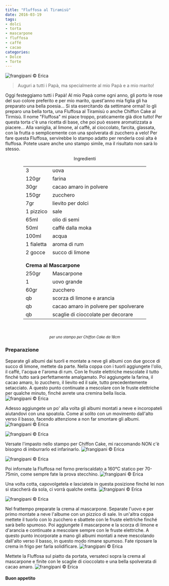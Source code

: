 ```yaml
---
title: "Fluffosa al Tiramisù"
date: 2016-03-19
tags:
- dolci
- torta
- mascarpone
- fluffosa
- caffé
- cacao
categories:
- Dolce
- Torte
---
```

![](header.jpg "frangipani © Erica")

> Auguri a tutti i Papà, ma specialmente al mio Papà e a mio marito!

Oggi festeggiamo tutti i Papà! Al mio Papà come ogni anno, gli porto le rose del suo colore preferito e per mio marito, quest'anno mia figlia gli ha preparato una bella poesia... Si sta esercitando da settimane ormai! Io gli preparo una bella torta, una Fluffosa al Tiramisù o anche Chiffon Cake al Tirmisù. Il nome "Fluffosa" mi piace troppo, praticamente già dice tutto! Per questa torta c'è una ricetta di base, che poi può essere aromatizzata a piacere... Alla vaniglia, al limone, al caffé, al cioccolato, farcita, glassata, con la frutta o semplicemente con una spolverata di zucchero a velo! Per fare questa Fluffosa, servirebbe lo stampo adatto per renderla così alta è fluffosa. Potete usare anche uno stampo simile, ma il risultato non sarà lo stesso.

<div id="wrapper" style="text-align: center">    
  <div id="yourdiv" style="display: inline-block;">
    <div class="ingredients">
      <div class="ingredients-title">Ingredienti</div>
      <table>
        <tbody>
          <tr>
            <td>3</td>
            <td>uova</td>
          </tr>
          <tr>
            <td>120gr</td>
            <td>farina</td>
          </tr>
          <tr>
            <td>30gr</td>
            <td>cacao amaro in polvere</td>
          </tr>
          <tr>
            <td>150gr</td>
            <td>zucchero</td>
          </tr>
          <tr>
            <td>7gr</td>
            <td>lievito per dolci</td>
          </tr>
          <tr>
            <td>1 pizzico</td>
            <td>sale</td>
          </tr>
          <tr>
            <td>65ml</td>
            <td>olio di semi</td>
          </tr>
          <tr>
            <td>50ml</td>
            <td>caffé dalla moka</td>
          </tr>
          <tr>
            <td>100ml</td>
            <td>acqua</td>
          </tr>
          <tr>
            <td>1 fialetta</td>
            <td>aroma di rum</td>
          </tr>
          <tr>
            <td>2 gocce</td>
            <td>succo di limone</td>
          </tr>
          <tr style="height: 15px;"></tr>
          <tr>          
            <td colspan="2"><b>Crema al Mascarpone</b></td>
          </tr>      
          <tr>
            <td>250gr</td>
            <td>Mascarpone</td>
          </tr>
          <tr>
            <td>1</td>
            <td>uovo grande</td>
          </tr>
          <tr>
            <td>60gr</td>
            <td>zucchero</td>
          </tr>
          <tr>
            <td>qb</td>
            <td>scorza di limone e arancia</td>
          </tr>
          <tr>
            <td>qb</td>
            <td>cacao amaro in polvere per spolverare</td>
          </tr>
          <tr>
            <td>qb</td>
            <td>scaglie di cioccolate per decorare</td>
          </tr>
        </tbody>
      </table>
      <br></br>
      <i class="pull-right" style="font-size: 80%;">per uno stampo per Chiffon Cake da 18cm</i>
    </div>
  </div>
</div>


<h3>
  <font color="grey">
    <i class="fa fa-cogs"></i>
  </font> Preparazione
</h3>

Separate gli albumi dai tuorli e montate a neve gli albumi con due gocce di succo di limone, mettete da parte. Nella coppa con i tuorli aggiungete l'olio, il caffé, l'acqua e l'aroma di rum. Con le fruste elettriche mescolate il tutto finché tutto sarà perfettamente amalgamato. Poi aggiungete la farina, il cacao amaro, lo zucchero, il lievito ed il sale, tutto precedentemente setacciato. A questo punto continuate a mescolare con le fruste elettriche per qualche minuto, finché avrete una cremina bella liscia.
![](impasto1.jpg "frangipani © Erica")

Adesso aggiungete un po' alla volta gli albumi montati a neve e incoropateli aiutandovi con una spoatola. Come al solito con un movimento dall'alto verso il basso, facendo attenzione a non far smontare gli albumi.
![](impasto2.jpg "frangipani © Erica")

![](impasto3.jpg "frangipani © Erica")

Versate l'impasto nello stampo per Chiffon Cake, mi raccomando NON c'è bisogno di imburrarlo ed infarinarlo.
![](teglia1.jpg "frangipani © Erica")

![](teglia2.jpg "frangipani © Erica")

Poi infornate la Fluffosa nel forno preriscaldato a 160°C statico per 70-75min, come sempre fate la prova stecchino.
![](sfornata.jpg "frangipani © Erica")

Una volta cotta, capovolgetela e lasciatela in questa posizione finché lei non si staccherà da sola, ci vorrà qualche oretta.
![](capovolta.jpg "frangipani © Erica")

![](fluffosa.jpg "frangipani © Erica")

Nel frattempo preparate la crema al mascarpone. Separate l'uovo e per primo montate a neve l'albume con un pizzico di sale. In un'altra coppa mettete il tuorlo con lo zucchero e sbattete con le fruste elettriche finché sarà bello spumoso. Poi aggiungete il mascarpone e la scorza di limone e d'arancia e continuate a mescolare sempre con le fruste elettriche. A questo punto incorporate a mano gli albumi montati a neve mescolando dall'alto verso il basso, in questo modo rimane spumoso. Fate riposare la crema in frigo per farla solidificare.
![](crema.jpg "frangipani © Erica")

Mettete la Fluffosa sul piatto da portata, versateci sopra la crema al mascarpone e finite con le scaglie di cioccolato e una bella spolverata di cacao amaro.
![](risultato.jpg "frangipani © Erica")


<h4>Buon appetito
  <font color="red">
    <i class="fa fa-smile-o"></i>
  </font>
</h4>
